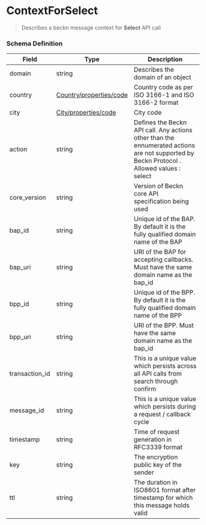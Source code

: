 ContextForSelect
=======

>Describes a beckn message context for **Select** API call

### Schema Definition


|**Field**|**Type**|**Description**|
|---------|--------|---------------|
|domain|string|Describes the domain of an object|
|country|[Country/properties/code](/Core/01_Transaction%20Layer%20Specification/Latest/Schema%20Reference/country)|Country code as per ISO 3166-1 and ISO 3166-2 format
|city|[City/properties/code](/Core/01_Transaction%20Layer%20Specification/Latest/Schema%20Reference/city)|City code
|action|string|Defines the Beckn API call. Any actions other than the ennumerated actions are not supported by Beckn Protocol . Allowed values : select
|core_version|string|Version of Beckn core API specification being used
|bap_id|string|Unique id of the BAP. By default it is the fully qualified domain name of the BAP
bap_uri|string|URI of the BAP for accepting callbacks. Must have the same domain name as the bap_id
|bpp_id|string|Unique id of the BPP. By default it is the fully qualified domain name of the BPP
|bpp_uri|string|URI of the BPP. Must have the same domain name as the bap_id
|transaction_id|string|This is a unique value which persists across all API calls from search through confirm
|message_id|string|This is a unique value which persists during a request / callback cycle
|timestamp|string|Time of request generation in RFC3339 format
|key|string|The encryption public key of the sender
|ttl|string|The duration in ISO8601 format after timestamp for which this message holds valid